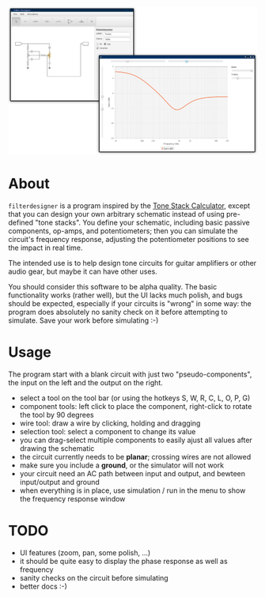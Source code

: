 ![filterdesigner](/doc/screenshot.png?raw=true "filterdesigner")

About
=====

`filterdesigner` is a program inspired by the [Tone Stack Calculator](http://www.duncanamps.com/tsc/), except that you can design your own arbitrary schematic instead of using pre-defined "tone stacks". You define your schematic, including basic passive components, op-amps, and potentiometers; then you can simulate the circuit's frequency response, adjusting the potentiometer positions to see the impact in real time.

The intended use is to help design tone circuits for guitar amplifiers or other audio gear, but maybe it can have other uses.

You should consider this software to be alpha quality. The basic functionality works (rather well), but the UI lacks much polish, and bugs should be expected, especially if your circuits is "wrong" in some way: the program does absolutely no sanity check on it before attempting to simulate. Save your work before simulating :-)

Usage
=====

The program start with a blank circuit with just two "pseudo-components", the input on the left and the output on the right.
- select a tool on the tool bar (or using the hotkeys S, W, R, C, L, O, P, G)
- component tools: left click to place the component, right-click to rotate the tool by 90 degrees
- wire tool: draw a wire by clicking, holding and dragging
- selection tool: select a component to change its value
- you can drag-select multiple components to easily ajust all values after drawing the schematic
- the circuit currently needs to be **planar**; crossing wires are not allowed
- make sure you include a **ground**, or the simulator will not work
- your circuit need an AC path between input and output, and bewteen input/output and ground
- when everything is in place, use simulation / run in the menu to show the frequency response window

TODO
====

- UI features (zoom, pan, some polish, ...)
- it should be quite easy to display the phase response as well as frequency
- sanity checks on the circuit before simulating
- better docs :-)
